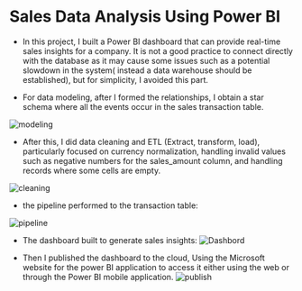 # Sales Data Analysis Using Power BI
* In this project, I built a Power BI dashboard that can provide real-time sales insights for a company.
It is not a good practice to connect directly with the database as it may cause some issues such as a potential slowdown in the system( instead a data warehouse should be established), but for simplicity, I avoided this part. 

* For data modeling, after I formed the relationships, I obtain a star schema where all the events occur in the sales transaction table.

![modeling](https://user-images.githubusercontent.com/67188835/118291545-67147500-b4e0-11eb-9f56-3e4ed99c899e.PNG)

* After this, I did data cleaning and ETL (Extract, transform, load), particularly focused on currency normalization, handling invalid values such as negative numbers for the sales_amount column, and handling records where some cells are empty. 

![cleaning](https://user-images.githubusercontent.com/67188835/118291986-d8ecbe80-b4e0-11eb-8a45-119fcd9bd99e.PNG)



* the pipeline performed to the transaction table:



![pipeline](https://user-images.githubusercontent.com/67188835/118292350-341eb100-b4e1-11eb-8b04-0fa56287f8e6.PNG)





* The dashboard built to generate sales insights:
![Dashbord](https://user-images.githubusercontent.com/67188835/118292606-79db7980-b4e1-11eb-9624-cb2b6cc06a5e.PNG)

* Then I published the dashboard to the cloud, Using the Microsoft website for the power BI application to access it either using the web or through the Power BI mobile application.
![publish](https://user-images.githubusercontent.com/67188835/118293152-071ece00-b4e2-11eb-9a48-0986c4219ac0.PNG)




